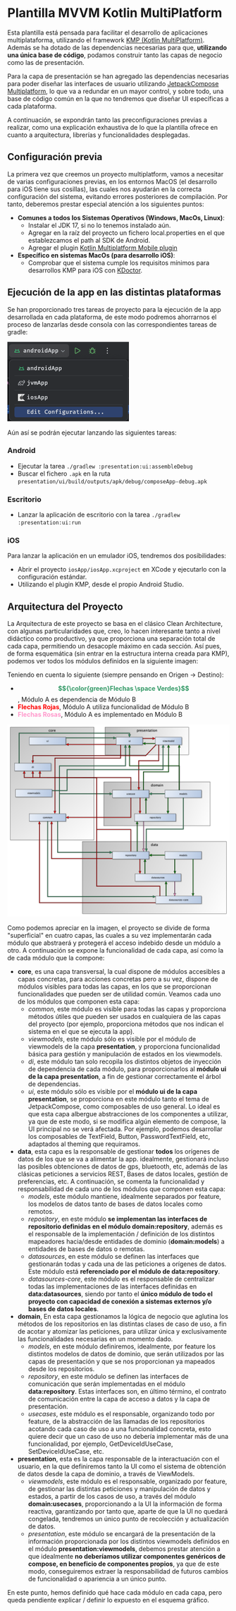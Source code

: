# Plantilla MVVM Kotlin MultiPlatform

Esta plantilla está pensada para facilitar el desarrollo de aplicaciones multiplataforma, utilizando
el framework [KMP (Kotlin MultiPlatform)](https://kotlinlang.org/docs/multiplatform.html). Además se 
ha dotado de las dependencias necesarias para que, **utilizando una única base de código**, podamos 
construir tanto las capas de negocio como las de presentación.

Para la capa de presentación se han agregado las dependencias necesarias para poder diseñar las 
interfaces de usuario utilizando [JetpackCompose Multiplatform](https://www.jetbrains.com/lp/compose-multiplatform/),
lo que va a redundar en un mayor control, y sobre todo, una base de código común en la que no tendremos que
diseñar UI específicas a cada plataforma.

A continuación, se expondrán tanto las preconfiguraciones previas a realizar, como una explicación exhaustiva
de lo que la plantilla ofrece en cuanto a arquitectura, librerías y funcionalidades desplegadas.

## Configuración previa

La primera vez que creemos un proyecto multiplatform, vamos a necesitar de varias configuraciones previas, en los
entornos MacOS (el desarrollo para iOS tiene sus cosillas), las cuales nos ayudarán en la correcta configuración 
del sistema, evitando errores posteriores de compilación. Por tanto, deberemos prestar especial atención a
los siguientes puntos:

- **Comunes a todos los Sistemas Operativos (Windows, MacOs, Linux)**:
  - Instalar el JDK 17, si no lo tenemos instalado aún.
  - Agregar en la raíz del proyecto un fichero local.properties en el que establezcamos el path
  al SDK de Android.
  - Agregar el plugin [Kotlin Multiplatform Mobile plugin](https://plugins.jetbrains.com/plugin/14936-kotlin-multiplatform-mobile)
- **Específico en sistemas MacOs (para desarrollo iOS)**:
  - Comprobar que el sistema cumple los requisitos mínimos para desarrollos KMP para iOS con
    [KDoctor](https://github.com/Kotlin/kdoctor).

## Ejecución de la app en las distintas plataformas

Se han proporcionado tres tareas de proyecto para la ejecución de la app desarrollada en cada plataforma,
de este modo podremos ahorrarnos el proceso de lanzarlas desde consola con las correspondientes tareas
de gradle:

![app_execution_tasks.png](art/app_execution_tasks.png)

Aún así se podrán ejecutar lanzando las siguientes tareas:

### Android

- Ejecutar la tarea `./gradlew :presentation:ui:assembleDebug`
- Buscar el fichero `.apk` en la ruta `presentation/ui/build/outputs/apk/debug/composeApp-debug.apk`

### Escritorio

- Lanzar la aplicación de escritorio con la tarea `./gradlew :presentation:ui:run`

### iOS

Para lanzar la aplicación en un emulador iOS, tendremos dos posibilidades:
- Abrir el proyecto `iosApp/iosApp.xcproject` en XCode y ejecutarlo con la configuración estándar.
- Utilizando el plugin KMP, desde el propio Android Studio.

## Arquitectura del Proyecto

La Arquitectura de este proyecto se basa en el clásico Clean Architecture, con algunas particularidades
que, creo, lo hacen interesante tanto a nivel didáctico como productivo, ya que proporciona una separación
total de cada capa, permitiendo un desacople máximo en cada sección. Así pues, de forma esquemática (sin entrar
en la estructura interna creada para KMP), podemos ver todos los módulos definidos en la siguiente imagen:

Teniendo en cuenta lo siguiente (siempre pensando en Origen -> Destino):
- <span style="color:#339966">**$${\color{green}Flechas \space Verdes}$$**</span>, Módulo A es dependencia de Módulo B
- <span style="color:#ff0000">**Flechas Rojas**</span>, Módulo A utiliza funcionalidad de Módulo B
- <span style="color:#ff99cc">**Flechas Rosas**</span>, Módulo A es implementado en Módulo B

![MVVM KMM Template.png](art/MVVM_KMM_Template.png)

Como podemos apreciar en la imagen, el proyecto se divide de forma "superficial" en cuatro capas, las cuales a 
su vez implementarán cada módulo que abstraerá y protegerá el acceso indebido desde un módulo a otro.
A continuación se expone la funcionalidad de cada capa, así como la de cada módulo que la compone:

- **core**, es una capa transversal, la cual dispone de módulos accesibles a capas concretas, para acciones concretas
pero a su vez, dispone de módulos visibles para todas las capas, en los que se proporcionan funcionalidades que 
pueden ser de utilidad común. Veamos cada uno de los módulos que componen esta capa:
  - *common*, este módulo es visible para todas las capas y proporciona métodos útiles que pueden ser usados en cualquiera
  de las capas del proyecto (por ejemplo, proporciona métodos que nos indican el sistema en el que se ejecuta la app).
  - *viewmodels*, este módulo sólo es visible por el módulo de viewmodels de la capa **presentation**, y proporciona
  funcionalidad básica para gestión y manipulación de estados en los viewmodels.
  - *di*, este módulo tan solo recopila los distintos objetos de inyección de dependencia de cada módulo, para proporcionarlos
  al **módulo ui de la capa presentation**, a fin de gestionar correctamente el árbol de dependencias.
  - *ui*, este módulo sólo es visible por el **módulo ui de la capa presentation**, se proporciona en este módulo tanto el tema
  de JetpackCompose, como composables de uso general. Lo ideal es que esta capa albergue abstracciones de los componentes a utilizar,
  ya que de este modo, si se modifica algún elemento de compose, la UI principal no se verá afectada. Por ejemplo, podemos 
  desarrollar los composables de TextField, Button, PasswordTextField, etc, adaptados al theming que requiramos.
- **data**, esta capa es la responsable de gestionar **todos** los orígenes de datos de los que se va a alimentar la app. idealmente,
gestionará incluso las posibles obtenciones de datos de gps, bluetooth, etc, además de las clásicas peticiones a servicios REST,
Bases de datos locales, gestión de preferencias, etc. A continuación, se comenta la funcionalidad y responsabilidad de cada uno de los
módulos que componen esta capa:
  - *models*, este módulo mantiene, idealmente separados por feature, los modelos de datos tanto de bases de datos locales como remotos.
  - *repository*, en este módulo **se implementan las interfaces de repositorio definidas en el módulo domain:repository**, además es el
  responsable de la implementación / definición de los distintos mapeadores hacia/desde entidades de dominio (**domain:models**) a entidades
  de bases de datos o remotas.
  - *datasources*, en este módulo se definen las interfaces que gestionarán todas y cada una de las peticiones a orígenes de datos. Este módulo
  está **referenciado por el módulo de data:repository**.
  - *datasources-core*, este módulo es el responsable de centralizar todas las implementaciones de las interfaces definidas en **data:datasources**,
  siendo por tanto el **único módulo de todo el proyecto con capacidad de conexión a sistemas externos y/o bases de datos locales**.
- **domain**, En esta capa gestionamos la lógica de negocio que aglutina los métodos de los repositorios en las distintas clases de caso de uso, a fin
de acotar y atomizar las peticiones, para utilizar única y exclusivamente las funcionalidades necesarias en un momento dado.
  - *models*, en este módulo definiremos, idealmente, por feature los distintos modelos de datos de dominio, que serán utilizados por las capas de presentación
  y que se nos proporcionan ya mapeados desde los repositorios.
  - *repository*, en este módulo se definen las interfaces de comunicación que serán implementadas en el módulo **data:repository**. Estas interfaces son,
  en último término, el contrato de comunicación entre la capa de acceso a datos y la capa de presentación.
  - *usecases*, este módulo es el responsable, organizando todo por feature, de la abstracción de las llamadas de los repositorios acotando cada caso de uso
  a una funcionalidad concreta, esto quiere decir que un caso de uso no debería implementar más de una funcionalidad, por ejemplo, GetDeviceIdUseCase, 
  SetDeviceIdUseCase, etc.
- **presentation**, esta es la capa responsable de la interactuación con el usuario, en la que definiremos tanto la UI como el sistema de obtención de datos
desde la capa de dominio, a través de ViewModels.
  - *viewmodels*, este módulo es el responsable, organizado por feature, de gestionar las distintas peticiones y manipulación de datos y estados, a partir de los
  casos de uso, a través del módulo **domain:usecases**, proporcionando a la UI la información de forma reactiva, garantizando por tanto que, aparte de 
  que la UI no quedará congelada, tendremos un único punto de recolección y actualización de datos.
  - *presentation*, este módulo se encargará de la presentación de la información proporcionada por los distintos viewmodels definidos en el módulo
  **presentation:viewmodels**, debemos prestar atención a que idealmente **no deberíamos utilizar componentes genéricos de compose, en beneficio de componentes
  propios**, ya que de este modo, conseguiremos extraer la responsabilidad de futuros cambios de funcionalidad o apariencia a un único punto.

En este punto, hemos definido qué hace cada módulo en cada capa, pero queda pendiente explicar / definir lo expuesto en el esquema gráfico.

  



